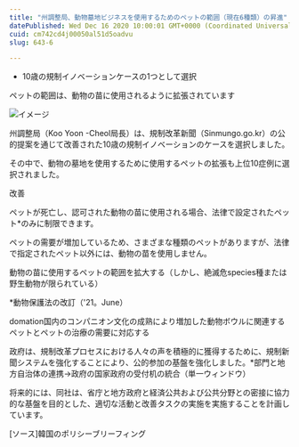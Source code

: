 ```yaml
---
title: "州調整局、動物墓地ビジネスを使用するためのペットの範囲（現在6種類）の昇進"
datePublished: Wed Dec 16 2020 10:00:01 GMT+0000 (Coordinated Universal Time)
cuid: cm742cd4j00050al51d5oadvu
slug: 643-6

---
```



- 10歳の規制イノベーションケースの1つとして選択

ペットの範囲は、動物の苗に使用されるように拡張されています

![イメージ](https://cdn.hashnode.com/res/hashnode/image/upload/v1739494885567/101506e4-a7a6-4987-af28-e0a51a804ad6.jpeg)

州調整局（Koo Yoon -Cheol局長）は、規制改革新聞（Sinmungo.go.kr）の公的提案を通じて改善された10歳の規制イノベーションのケースを選択しました。

その中で、動物の墓地を使用するために使用するペットの拡張も上位10症例に選択されました。

改善

ペットが死亡し、認可された動物の苗に使用される場合、法律で設定されたペット*のみに制限できます。

ペットの需要が増加しているため、さまざまな種類のペットがありますが、法律で指定されたペット以外には、動物の苗を使用しません。

動物の苗に使用するペットの範囲を拡大する（しかし、絶滅危species種または野生動物が限られている）

*動物保護法の改訂（'21。June）

domation国内のコンパニオン文化の成熟により増加した動物ボウルに関連するペットとペットの治療の需要に対応する

政府は、規制改革プロセスにおける人々の声を積極的に獲得するために、規制新聞システムを強化することにより、公的参加の基盤を強化しました。*部門と地方自治体の連携→政府の国家政府の受付机の統合（単一ウィンドウ）

将来的には、同社は、省庁と地方政府と経済公共および公共分野との密接に協力的な基盤を目的とした、適切な活動と改善タスクの実施を実施することを計画しています。

[ソース]韓国のポリシーブリーフィング